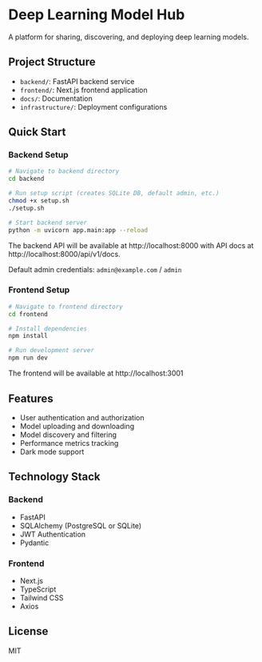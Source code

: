# Deep Learning Model Hub

A platform for sharing, discovering, and deploying deep learning models.

## Project Structure

- `backend/`: FastAPI backend service
- `frontend/`: Next.js frontend application
- `docs/`: Documentation
- `infrastructure/`: Deployment configurations

## Quick Start

### Backend Setup

```bash
# Navigate to backend directory
cd backend

# Run setup script (creates SQLite DB, default admin, etc.)
chmod +x setup.sh
./setup.sh

# Start backend server
python -m uvicorn app.main:app --reload
```

The backend API will be available at http://localhost:8000 with API docs at http://localhost:8000/api/v1/docs.

Default admin credentials: `admin@example.com` / `admin`

### Frontend Setup

```bash
# Navigate to frontend directory
cd frontend

# Install dependencies
npm install

# Run development server
npm run dev
```

The frontend will be available at http://localhost:3001

## Features

- User authentication and authorization
- Model uploading and downloading
- Model discovery and filtering
- Performance metrics tracking
- Dark mode support

## Technology Stack

### Backend

- FastAPI
- SQLAlchemy (PostgreSQL or SQLite)
- JWT Authentication
- Pydantic

### Frontend

- Next.js
- TypeScript
- Tailwind CSS
- Axios

## License

MIT
